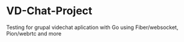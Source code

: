 # VD-Chat-Project
Testing for grupal videchat aplication with Go using Fiber/websocket, Pion/webrtc and more

